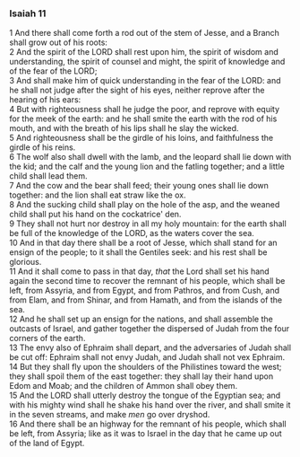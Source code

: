 ### Isaiah 11

1 And there shall come forth a rod out of the stem of Jesse, and a Branch shall grow out of his roots:  
2 And the spirit of the LORD shall rest upon him, the spirit of wisdom and understanding, the spirit of counsel and might, the spirit of knowledge and of the fear of the LORD;  
3 And shall make him of quick understanding in the fear of the LORD: and he shall not judge after the sight of his eyes, neither reprove after the hearing of his ears:  
4 But with righteousness shall he judge the poor, and reprove with equity for the meek of the earth: and he shall smite the earth with the rod of his mouth, and with the breath of his lips shall he slay the wicked.  
5 And righteousness shall be the girdle of his loins, and faithfulness the girdle of his reins.  
6 The wolf also shall dwell with the lamb, and the leopard shall lie down with the kid; and the calf and the young lion and the fatling together; and a little child shall lead them.  
7 And the cow and the bear shall feed; their young ones shall lie down together: and the lion shall eat straw like the ox.  
8 And the sucking child shall play on the hole of the asp, and the weaned child shall put his hand on the cockatrice' den.  
9 They shall not hurt nor destroy in all my holy mountain: for the earth shall be full of the knowledge of the LORD, as the waters cover the sea.  
10 And in that day there shall be a root of Jesse, which shall stand for an ensign of the people; to it shall the Gentiles seek: and his rest shall be glorious.  
11 And it shall come to pass in that day, *that* the Lord shall set his hand again the second time to recover the remnant of his people, which shall be left, from Assyria, and from Egypt, and from Pathros, and from Cush, and from Elam, and from Shinar, and from Hamath, and from the islands of the sea.  
12 And he shall set up an ensign for the nations, and shall assemble the outcasts of Israel, and gather together the dispersed of Judah from the four corners of the earth.  
13 The envy also of Ephraim shall depart, and the adversaries of Judah shall be cut off: Ephraim shall not envy Judah, and Judah shall not vex Ephraim.  
14 But they shall fly upon the shoulders of the Philistines toward the west; they shall spoil them of the east together: they shall lay their hand upon Edom and Moab; and the children of Ammon shall obey them.  
15 And the LORD shall utterly destroy the tongue of the Egyptian sea; and with his mighty wind shall he shake his hand over the river, and shall smite it in the seven streams, and make *men* go over dryshod.  
16 And there shall be an highway for the remnant of his people, which shall be left, from Assyria; like as it was to Israel in the day that he came up out of the land of Egypt.  
